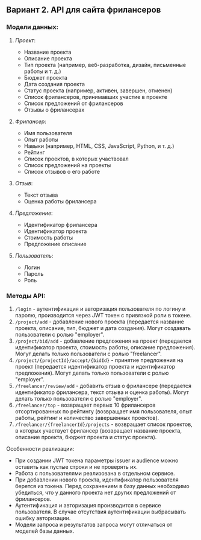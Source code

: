 ## Вариант 2. API для сайта фрилансеров

### Модели данных:
1. _Проект_:
   - Название проекта
   - Описание проекта
   - Тип проекта (например, веб-разработка, дизайн, письменные работы и т. д.)
   - Бюджет проекта
   - Дата создания проекта
   - Статус проекта (например, активен, завершен, отменен)
   - Список фрилансеров, принимавших участие в проекте
   - Список предложений от фрилансеров
   - Отзывы о фрилансерах

2. _Фрилансер_:
   - Имя пользователя
   - Опыт работы
   - Навыки (например, HTML, CSS, JavaScript, Python, и т. д.)
   - Рейтинг
   - Список проектов, в которых участвовал
   - Список предложений на проекты
   - Список отзывов о его работе

3. _Отзыв_:
   - Текст отзыва
   - Оценка работы фрилансера

4. _Предложение_:
   - Идентификатор фрилансера
   - Идентификатор проекта
   - Стоимость работы
   - Предложение описание

5. _Пользователь_:
   - Логин
   - Пароль
   - Роль

### Методы API:

1. ```/login``` - аутентификация и авторизация пользователя по логину и паролю, производится через JWT токен с привязкой роли в токене.
2. ```/project/add``` - добавление нового проекта (передается название проекта, описание, тип, бюджет и дата создания). Могут создавать пользователи с ролью "employer".
3. ```/project/bid/add``` - добавление предложения на проект (передается идентификатор проекта, стоимость работы, описание предложения). Могут делать только пользователи с ролью "freelancer".
4. ```/project/{projectId}/accept/{bidId}``` - принятие предложения на проект (передается идентификатор проекта и идентификатор предложения). Могут делать только пользователи с ролью "employer".
5. ```/freelancer/review/add``` - добавить отзыв о фрилансере (передается идентификатор фрилансера, текст отзыва и оценка работы). Могут делать только пользователи с ролью "employer".
6. ```/freelancer/top``` - возвращает первых 10 фрилансеров отсортированных по рейтингу (возвращает имя пользователя, опыт работы, рейтинг и количество завершенных проектов).
7. ```/freelancer/{freelancerId}/projects``` - возвращает список проектов, в которых участвует фрилансер (возвращает название проекта, описание проекта, бюджет проекта и статус проекта).

Особенности реализации:
- При создании JWT токена параметры issuer и audience можно оставить как пустые строки и не проверять их.
- Работа с пользователями реализована в отдельном сервисе.
- При добавлении нового проекта, идентификатор пользователя берется из токена. Перед сохранением в базу данных необходимо убедиться, что у данного проекта нет других предложений от фрилансеров.
- Аутентификация и авторизация производится в сервисе пользователя. В случае отсутствия аутентификации выбрасывать ошибку авторизации.
- Модели запроса и результатов запроса могут отличаться от моделей базы данных.
